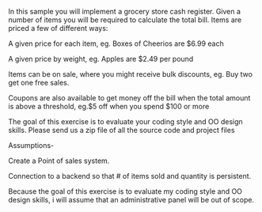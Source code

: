 In this sample you will implement a grocery store cash register. Given a number of items you will be required to calculate the total bill. Items are priced a few of different ways:

A given price for each item, eg. Boxes of Cheerios are $6.99 each

A given price by weight, eg. Apples are $2.49 per pound

Items can be on sale, where you might receive bulk discounts, eg. Buy two get one free sales.

Coupons are also available to get money off the bill when the total amount is above a threshold, eg.$5 off when you spend $100 or more

The goal of this exercise is to evaluate your coding style and OO design skills. Please send us a zip file of all the source code and project files


Assumptions-

Create a Point of sales system.

Connection to a backend so that # of items sold and quantity is persistent.

Because the goal of this exercise is to evaluate my coding style and OO design skills, i will assume that an administrative panel will be out of scope.